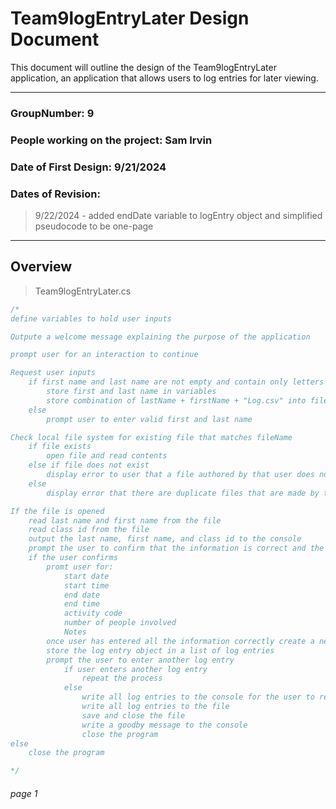﻿# Team9logEntryLater Design Document
This document will outline the design of the Team9logEntryLater application, an application that allows
users to log entries for later viewing.

---

### GroupNumber: 9
### People working on the project: Sam Irvin
### Date of First Design: 9/21/2024
### Dates of Revision:
> 9/22/2024 - added endDate variable to logEntry object and simplified pseudocode to be one-page

---

## Overview

> Team9logEntryLater.cs
```csharp
/* 
define variables to hold user inputs

Outpute a welcome message explaining the purpose of the application

prompt user for an interaction to continue

Request user inputs 
	if first name and last name are not empty and contain only letters
		store first and last name in variables
		store combination of lastName + firstName + "Log.csv" into fileName variable
	else 
		prompt user to enter valid first and last name

Check local file system for existing file that matches fileName
	if file exists
		open file and read contents
	else if file does not exist
		display error to user that a file authored by that user does not exist and close the program
	else
		display error that there are duplicate files that are made by the same user and close the program

If the file is opened
	read last name and first name from the file
	read class id from the file
	output the last name, first name, and class id to the console
	prompt the user to confirm that the information is correct and the correct file was opened
	if the user confirms
		promt user for:
			start date
			start time
			end date
			end time
			activity code
			number of people involved
			Notes
		once user has entered all the information correctly create a new log entry object with all the information
		store the log entry object in a list of log entries
		prompt the user to enter another log entry
			if user enters another log entry
				repeat the process
			else
				write all log entries to the console for the user to review
				write all log entries to the file
				save and close the file
				write a goodby message to the console
				close the program
else
	close the program

*/
```
###### page 1

